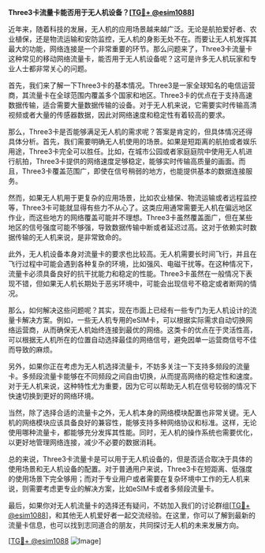 **Three3卡流量卡能否用于无人机设备？[[TG💪+ @esim1088](https://t.me/s/esim1088)]**

近年来，随着科技的发展，无人机的应用场景越来越广泛。无论是航拍爱好者、农业植保，还是物流运输和安防监控，无人机的身影无处不在。而要让无人机发挥其最大的功能，网络连接是一个非常重要的环节。那么问题来了，Three3卡流量卡这种常见的移动网络流量卡，能否用于无人机设备呢？这可是许多无人机玩家和专业人士都非常关心的问题。

首先，我们来了解一下Three3卡的基本情况。Three3是一家全球知名的电信运营商，其流量卡在全球范围内覆盖多个国家和地区。Three3卡的优点在于支持高速数据传输，适合需要大量数据传输的设备。对于无人机来说，它需要实时传输高清视频或者大量的传感器数据，因此对网络速度和稳定性有着较高的要求。

那么，Three3卡是否能够满足无人机的需求呢？答案是肯定的，但具体情况还得具体分析。首先，我们需要明确无人机使用的场景。如果是短距离的航拍或者娱乐用途，Three3卡完全可以胜任。比如，在城市公园或者家庭庭院中使用无人机进行航拍，Three3卡提供的网络速度足够稳定，能够实时传输高质量的画面。而且，Three3卡覆盖范围广，即使在信号稍弱的地方，也能提供基本的数据连接服务。

然而，如果无人机用于更复杂的应用场景，比如农业植保、物流运输或者远程监控等，Three3卡可能就显得有些力不从心了。这类应用通常需要无人机在偏远地区作业，而这些地方的网络覆盖可能并不理想。Three3卡虽然覆盖面广，但在某些地区的信号强度可能不够强，导致数据传输中断或者延迟过高。这对于依赖实时数据传输的无人机来说，是非常致命的。

此外，无人机设备本身对流量卡的要求也比较高。无人机需要长时间飞行，并且在飞行过程中可能会遇到各种复杂的环境，比如强风、电磁干扰等。在这种情况下，流量卡必须具备良好的抗干扰能力和稳定的性能。Three3卡虽然在一般情况下表现不错，但如果无人机长期处于恶劣环境中，可能会出现信号不稳定或者断网的情况。

那么，如何解决这些问题呢？其实，现在市面上已经有一些专门为无人机设计的流量卡解决方案。例如，一些无人机专用的eSIM卡，可以根据实际需求自动切换网络运营商，从而确保无人机始终连接到最优的网络。这类卡的优点在于灵活性高，可以根据无人机所在的位置自动选择最佳的网络信号，避免因单一运营商信号不佳而导致的麻烦。

另外，如果你正在考虑为无人机选择流量卡，不妨多关注一下支持多频段的流量卡。多频段流量卡能够在不同频段之间自由切换，从而提高网络的稳定性和速度。对于无人机来说，这种特性尤为重要，因为它可以帮助无人机在信号较弱的情况下快速切换到更好的网络环境。

当然，除了选择合适的流量卡之外，无人机本身的网络模块配置也非常关键。无人机的网络模块应该具备良好的兼容性，能够支持多种网络协议和标准。这样，无论使用哪种流量卡，都能够充分发挥其性能。同时，无人机的操作系统也需要优化，以更好地管理网络连接，减少不必要的数据消耗。

总的来说，Three3卡流量卡是可以用于无人机设备的，但是否适合取决于具体的使用场景和无人机设备的配置。对于普通用户来说，Three3卡在短距离、低强度的使用场景下完全够用；而对于专业用户或者需要在复杂环境中工作的无人机来说，则需要考虑更专业的解决方案，比如eSIM卡或者多频段流量卡。

最后，如果你对无人机流量卡的选择还有疑问，不妨加入我们的讨论群组[[TG💪+ @esim1088](https://t.me/s/esim1088)]，和其他无人机爱好者一起交流经验。在这里，你可以了解到最新的流量卡信息，也可以找到志同道合的朋友，共同探讨无人机的未来发展方向。

[[TG💪+ @esim1088](https://t.me/s/esim1088) ![Image](https://i.postimg.cc/4NQfJmqS/Snipaste-2025-05-13-00-14-12.png)]